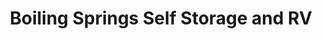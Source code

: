 ---
title: "Boiling Springs Self Storage and RV"
url: /boiling-springs/boiling-springs-self-storage-and-rv/
shop: storage rental
---